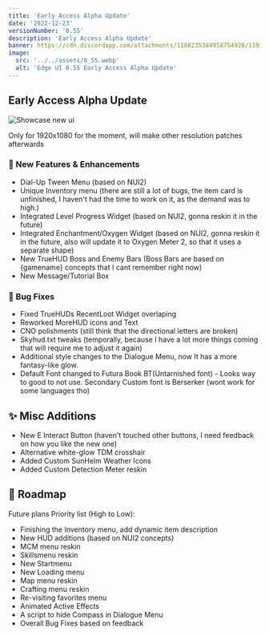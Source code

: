 ```yaml
---
title: 'Early Access Alpha Update'
date: '2022-12-23'
versionNumber: '0.55'
description: 'Early Access Alpha Update'
banner: https://cdn.discordapp.com/attachments/1188235384958754928/1191539398022529034/20240102012347_1.jpg?ex=65b8438a&is=65a5ce8a&hm=cd82cb61ccfe59cc3551ece2b41aa7f1d6dcd5214b6c0c61fced5b0f0722283b&
image:
  src: '../../assets/0_55.webp'
  alt: 'Edge UI 0.55 Early Access Alpha Update'
---
```


## Early Access Alpha Update

![Showcase new ui](https://beta-edge-ui-docs.vercel.app/assets/images/minified/hero-bg.webp)

Only for 1920x1080 for the moment, will make other resolution patches afterwards

### 🍿 New Features & Enhancements

- Dial-Up Tween Menu (based on NUI2)
- Unique Inventory menu (there are still a lot of bugs, the item card is unfinished, I haven't had the time to work on it, as the demand was to high.)
- Integrated Level Progress Widget (based on NUI2, gonna reskin it in the future)
- Integrated Enchantment/Oxygen Widget (based on NUI2, gonna reskin it in the future, also will update it to Oxygen Meter 2, so that it uses a separate shape)
- New TrueHUD Boss and Enemy Bars (Boss Bars are based on {gamename} concepts that I cant remember right now)
- New Message/Tutorial Box

### 🐞 Bug Fixes

- Fixed TrueHUDs RecentLoot Widget overlaping
- Reworked MoreHUD icons and Text
- CNO polishments (still think that the directional letters are broken)
- Skyhud.txt tweaks (temporally, because I have a lot more things coming that will require me to adjust it again)
- Additional style changes to the Dialogue Menu, now It has a more fantasy-like glow.
- Default Font changed to Futura Book BT(Untarnished font) - Looks way to good to not use. Secondary Custom font is Berserker (wont work for some languages tho)

## ✨ Misc Additions

- New E Interact Button (haven't touched other buttons,  I need feedback on how you like the new one)
- Alternative white-glow TDM crosshair
- Added Custom SunHelm Weather Icons
- Added Custom Detection Meter reskin

## 📅 Roadmap

Future plans Priority list (High to Low):
- Finishing the Inventory menu, add dynamic item description
- New HUD additions (based on NUI2 concepts)
- MCM menu reskin
- Skillsmenu reskin
- New Startmenu
- New Loading menu
- Map menu reskin
- Crafting menu reskin
- Re-visiting favorites menu
- Animated Active Effects
- A script to hide Compass in Dialogue Menu
- Overall Bug Fixes based on feedback